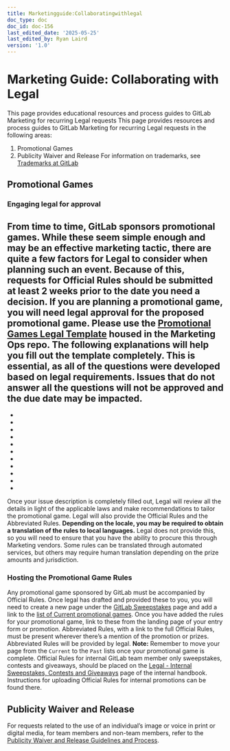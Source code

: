 ```yaml
---
title: Marketingguide:Collaboratingwithlegal
doc_type: doc
doc_id: doc-156
last_edited_date: '2025-05-25'
last_edited_by: Ryan Laird
version: '1.0'
---
```


# Marketing Guide: Collaborating with Legal

This page provides educational resources and process guides to GitLab Marketing for recurring Legal requests
This page provides resources and process guides to GitLab Marketing for recurring Legal requests in the following areas:
1. Promotional Games
1. Publicity Waiver and Release
For information on trademarks, see [Trademarks at GitLab](https://handbook.gitlab.com/handbook/legal/trademarks-at-gitlab/)
## Promotional Games
### Engaging legal for approval
From time to time, GitLab sponsors promotional games. While these seem simple enough and may be an effective marketing tactic, there are quite a few factors for Legal to consider when planning such an event. Because of this, requests for Official Rules should be submitted at least 2 weeks prior to the date you need a decision.
If you are planning a promotional game, you will need legal approval for the proposed promotional game. Please use the [Promotional Games Legal Template](https://gitlab.com/gitlab-com/marketing/marketing-operations/-/issues/new?issuable_template=promotional_games_legal_template) housed in the Marketing Ops repo.
The following explanations will help you fill out the template completely. This is essential, as all of the questions were developed based on legal requirements. **Issues that do not answer all the questions will not be approved and the due date may be impacted.**
-  
- 
- 
- 
- 
- 
- 
- 
- 
- 
- 
- 
Once your issue description is completely filled out, Legal will review all the details in light of the applicable laws and make recommendations to tailor the promotional game. Legal will also provide the Official Rules and the Abbreviated Rules. **Depending on the locale, you may be required to obtain a translation of the rules to local languages.** Legal does not provide this, so you will need to ensure that you have the ability to procure this through Marketing vendors. Some rules can be translated through automated services, but others may require human translation depending on the prize amounts and jurisdiction.
### Hosting the Promotional Game Rules
Any promotional game sponsored by GitLab must be accompanied by Official Rules. Once legal has drafted and provided these to you, you will need to create a new page under the [GitLab Sweepstakes](https://about.gitlab.com/handbook/sweepstakes/) page and add a link to the [list of Current promotional games](https://about.gitlab.com/handbook/sweepstakes/#current). Once you have added the rules for your promotional game, link to these from the landing page of your entry form or promotion.
Abbreviated Rules, with a link to the full Official Rules, must be present wherever there’s a mention of the promotion or prizes. Abbreviated Rules will be provided by legal.
**Note:** Remember to move your page from the `Current` to the `Past` lists once your promotional game is complete.
Official Rules for internal GitLab team member only sweepstakes, contests and giveaways, should be placed on the [Legal - Internal Sweepstakes, Contests and Giveaways](https://internal.gitlab.com/handbook/legal-and-corporate-affairs/legal-internal-sweepstakes-contests-giveaways/) page of the internal handbook. Instructions for uploading Official Rules for internal promotions can be found there.
## Publicity Waiver and Release
For requests related to the use of an individual’s image or voice in print or digital media, for team members and non-team members, refer to the [Publicity Waiver and Release Guidelines and Process](https://handbook.gitlab.com/handbook/legal/publicity-waiver-release/).
